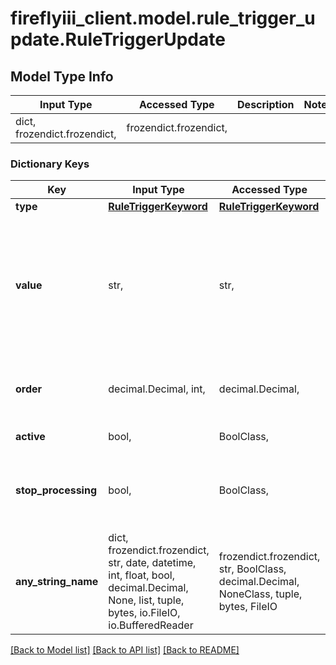 # fireflyiii_client.model.rule_trigger_update.RuleTriggerUpdate

## Model Type Info
Input Type | Accessed Type | Description | Notes
------------ | ------------- | ------------- | -------------
dict, frozendict.frozendict,  | frozendict.frozendict,  |  | 

### Dictionary Keys
Key | Input Type | Accessed Type | Description | Notes
------------ | ------------- | ------------- | ------------- | -------------
**type** | [**RuleTriggerKeyword**](RuleTriggerKeyword.md) | [**RuleTriggerKeyword**](RuleTriggerKeyword.md) |  | [optional] 
**value** | str,  | str,  | The accompanying value the trigger responds to. This value is often mandatory, but this depends on the trigger. | [optional] 
**order** | decimal.Decimal, int,  | decimal.Decimal,  | Order of the trigger | [optional] value must be a 32 bit integer
**active** | bool,  | BoolClass,  | If the trigger is active. | [optional] 
**stop_processing** | bool,  | BoolClass,  | When true, other triggers will not be checked if this trigger was triggered. | [optional] 
**any_string_name** | dict, frozendict.frozendict, str, date, datetime, int, float, bool, decimal.Decimal, None, list, tuple, bytes, io.FileIO, io.BufferedReader | frozendict.frozendict, str, BoolClass, decimal.Decimal, NoneClass, tuple, bytes, FileIO | any string name can be used but the value must be the correct type | [optional]

[[Back to Model list]](../../README.md#documentation-for-models) [[Back to API list]](../../README.md#documentation-for-api-endpoints) [[Back to README]](../../README.md)

